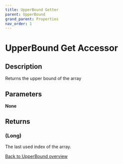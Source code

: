 ```yaml
---
title: UpperBound Getter
parent: UpperBound
grand_parent: Properties
nav_order: 1
---
```


# UpperBound Get Accessor
## Description
Returns the upper bound of the array
## Parameters
**None**
## Returns
### (Long) 
The last used index of the array.

[Back to UpperBound overview](https://senipah.github.io/VBA-Better-Array/api/properties/upper_bound/)
